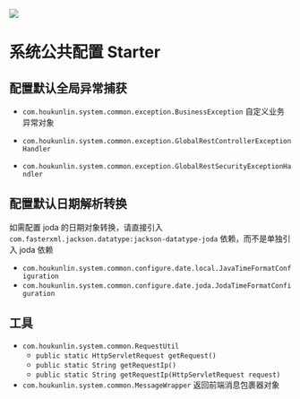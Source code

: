 [![](https://jitpack.io/v/houkunlin/system-common-starter.svg)](https://jitpack.io/#houkunlin/system-common-starter)

# 系统公共配置 Starter



## 配置默认全局异常捕获

- `com.houkunlin.system.common.exception.BusinessException` 自定义业务异常对象

- `com.houkunlin.system.common.exception.GlobalRestControllerExceptionHandler`
- `com.houkunlin.system.common.exception.GlobalRestSecurityExceptionHandler`



## 配置默认日期解析转换

如需配置 joda 的日期对象转换，请直接引入 `com.fasterxml.jackson.datatype:jackson-datatype-joda` 依赖，而不是单独引入 joda 依赖



- `com.houkunlin.system.common.configure.date.local.JavaTimeFormatConfiguration`
- `com.houkunlin.system.common.configure.date.joda.JodaTimeFormatConfiguration`



## 工具

- `com.houkunlin.system.common.RequestUtil`
  - `public static HttpServletRequest getRequest()`
  - `public static String getRequestIp()`
  - `public static String getRequestIp(HttpServletRequest request)`
- `com.houkunlin.system.common.MessageWrapper` 返回前端消息包裹器对象
